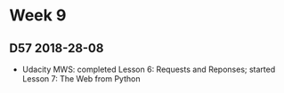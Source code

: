 # Week 9

## D57 2018-28-08

- Udacity MWS: completed Lesson 6: Requests and Reponses; started Lesson 7: The Web from Python

